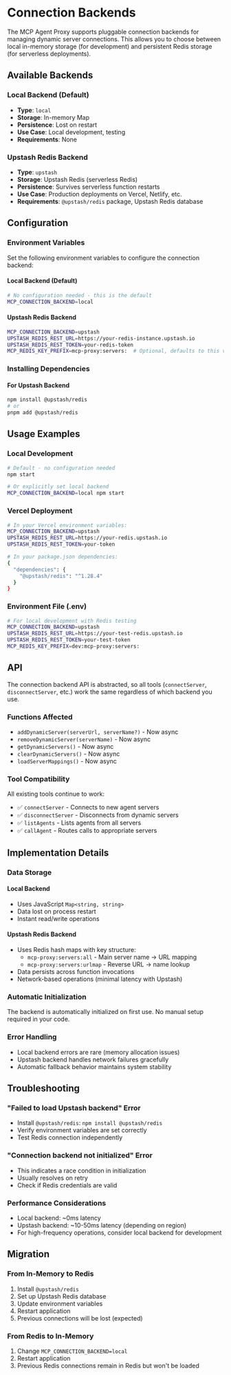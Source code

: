 # Connection Backends

The MCP Agent Proxy supports pluggable connection backends for managing dynamic server connections. This allows you to choose between local in-memory storage (for development) and persistent Redis storage (for serverless deployments).

## Available Backends

### Local Backend (Default)

- **Type**: `local`
- **Storage**: In-memory Map
- **Persistence**: Lost on restart
- **Use Case**: Local development, testing
- **Requirements**: None

### Upstash Redis Backend

- **Type**: `upstash`
- **Storage**: Upstash Redis (serverless Redis)
- **Persistence**: Survives serverless function restarts
- **Use Case**: Production deployments on Vercel, Netlify, etc.
- **Requirements**: `@upstash/redis` package, Upstash Redis database

## Configuration

### Environment Variables

Set the following environment variables to configure the connection backend:

#### Local Backend (Default)

```bash
# No configuration needed - this is the default
MCP_CONNECTION_BACKEND=local
```

#### Upstash Redis Backend

```bash
MCP_CONNECTION_BACKEND=upstash
UPSTASH_REDIS_REST_URL=https://your-redis-instance.upstash.io
UPSTASH_REDIS_REST_TOKEN=your-redis-token
MCP_REDIS_KEY_PREFIX=mcp-proxy:servers:  # Optional, defaults to this value
```

### Installing Dependencies

#### For Upstash Backend

```bash
npm install @upstash/redis
# or
pnpm add @upstash/redis
```

## Usage Examples

### Local Development

```bash
# Default - no configuration needed
npm start

# Or explicitly set local backend
MCP_CONNECTION_BACKEND=local npm start
```

### Vercel Deployment

```bash
# In your Vercel environment variables:
MCP_CONNECTION_BACKEND=upstash
UPSTASH_REDIS_REST_URL=https://your-redis.upstash.io
UPSTASH_REDIS_REST_TOKEN=your-token

# In your package.json dependencies:
{
  "dependencies": {
    "@upstash/redis": "^1.28.4"
  }
}
```

### Environment File (.env)

```bash
# For local development with Redis testing
MCP_CONNECTION_BACKEND=upstash
UPSTASH_REDIS_REST_URL=https://your-test-redis.upstash.io
UPSTASH_REDIS_REST_TOKEN=your-test-token
MCP_REDIS_KEY_PREFIX=dev:mcp-proxy:servers:
```

## API

The connection backend API is abstracted, so all tools (`connectServer`, `disconnectServer`, etc.) work the same regardless of which backend you use.

### Functions Affected

- `addDynamicServer(serverUrl, serverName?)` - Now async
- `removeDynamicServer(serverName)` - Now async
- `getDynamicServers()` - Now async
- `clearDynamicServers()` - Now async
- `loadServerMappings()` - Now async

### Tool Compatibility

All existing tools continue to work:

- ✅ `connectServer` - Connects to new agent servers
- ✅ `disconnectServer` - Disconnects from dynamic servers
- ✅ `listAgents` - Lists agents from all servers
- ✅ `callAgent` - Routes calls to appropriate servers

## Implementation Details

### Data Storage

#### Local Backend

- Uses JavaScript `Map<string, string>`
- Data lost on process restart
- Instant read/write operations

#### Upstash Redis Backend

- Uses Redis hash maps with key structure:
  - `mcp-proxy:servers:all` - Main server name -> URL mapping
  - `mcp-proxy:servers:urlmap` - Reverse URL -> name lookup
- Data persists across function invocations
- Network-based operations (minimal latency with Upstash)

### Automatic Initialization

The backend is automatically initialized on first use. No manual setup required in your code.

### Error Handling

- Local backend errors are rare (memory allocation issues)
- Upstash backend handles network failures gracefully
- Automatic fallback behavior maintains system stability

## Troubleshooting

### "Failed to load Upstash backend" Error

- Install `@upstash/redis`: `npm install @upstash/redis`
- Verify environment variables are set correctly
- Test Redis connection independently

### "Connection backend not initialized" Error

- This indicates a race condition in initialization
- Usually resolves on retry
- Check if Redis credentials are valid

### Performance Considerations

- Local backend: ~0ms latency
- Upstash backend: ~10-50ms latency (depending on region)
- For high-frequency operations, consider local backend for development

## Migration

### From In-Memory to Redis

1. Install `@upstash/redis`
2. Set up Upstash Redis database
3. Update environment variables
4. Restart application
5. Previous connections will be lost (expected)

### From Redis to In-Memory

1. Change `MCP_CONNECTION_BACKEND=local`
2. Restart application
3. Previous Redis connections remain in Redis but won't be loaded
